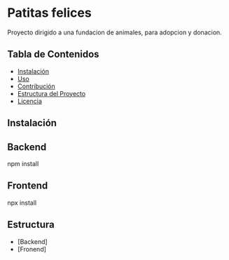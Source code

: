 # Patitas felices

Proyecto dirigido a una fundacion de animales, para adopcion y donacion.

## Tabla de Contenidos

- [Instalación](#instalación)
- [Uso](#uso)
- [Contribución](#contribución)
- [Estructura del Proyecto](#estructura-del-proyecto)
- [Licencia](#licencia)

## Instalación

## Backend

npm install

## Frontend

npx install

## Estructura

- [Backend]
- [Fronend]